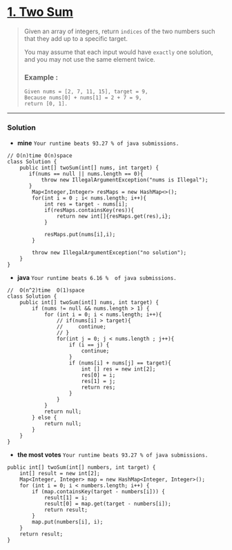#  [1. Two Sum](https://leetcode.com/problems/two-sum/description/)

> Given an array of integers, return `indices` of the two numbers such that they add up to a specific target.
>
> You may assume that each input would have `exactly` one solution, and you may not use the same element twice.
>
> ### Example :
> ```
> Given nums = [2, 7, 11, 15], target = 9,
> Because nums[0] + nums[1] = 2 + 7 = 9,
> return [0, 1].
> ```

---

### Solution
* **mine**  `Your runtime beats 93.27 % of java submissions.`
```
// O(n)time O(n)space
class Solution {
    public int[] twoSum(int[] nums, int target) {
       if(nums == null || nums.length == 0){
           throw new IllegalArgumentException("nums is Illegal");
       }
        Map<Integer,Integer> resMaps = new HashMap<>();
        for(int i = 0 ; i< nums.length; i++){
            int res = target - nums[i];
            if(resMaps.containsKey(res)){
                return new int[]{resMaps.get(res),i};
            }
            
            resMaps.put(nums[i],i);
        }
        
        throw new IllegalArgumentException("no solution");
    }
}
```
* **java**  `Your runtime beats 6.16 %  of java submissions.`
```
//  O(n^2)time  O(1)space
class Solution {
    public int[] twoSum(int[] nums, int target) {
        if (nums != null && nums.length > 1) {
            for (int i = 0; i < nums.length; i++){
                // if(nums[i] > target){
                //     continue;
                // }
                for(int j = 0; j < nums.length ; j++){
                    if (i == j) {
                        continue;
                    }
                    if (nums[i] + nums[j] == target){
                        int [] res = new int[2];
                        res[0] = i;
                        res[1] = j;
                        return res;
                    }
                }
            }
            return null;
        } else {
            return null;
        }
    }
}
```

* **the most votes** `Your runtime beats 93.27 % of java submissions.`
```
public int[] twoSum(int[] numbers, int target) {
    int[] result = new int[2];
    Map<Integer, Integer> map = new HashMap<Integer, Integer>();
    for (int i = 0; i < numbers.length; i++) {
        if (map.containsKey(target - numbers[i])) {
            result[1] = i;
            result[0] = map.get(target - numbers[i]);
            return result;
        }
        map.put(numbers[i], i);
    }
    return result;
}
```
